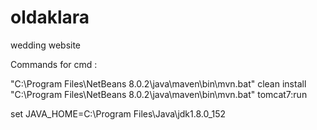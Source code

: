 # oldaklara
wedding website

Commands for cmd :

"C:\Program Files\NetBeans 8.0.2\java\maven\bin\mvn.bat" clean install
"C:\Program Files\NetBeans 8.0.2\java\maven\bin\mvn.bat" tomcat7:run

set JAVA_HOME=C:\Program Files\Java\jdk1.8.0_152
